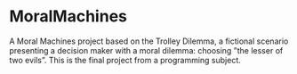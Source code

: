 # MoralMachines
A Moral Machines project based on the Trolley Dilemma, a fictional scenario presenting a decision maker with a moral dilemma: choosing ”the lesser of two evils”. This is the final project from a programming subject.
